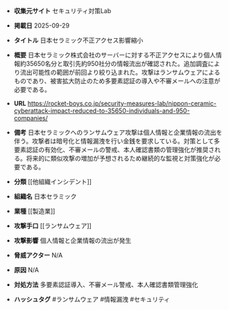 - **収集元サイト**
セキュリティ対策Lab

- **掲載日**
2025-09-29

- **タイトル**
日本セラミック不正アクセス影響縮小

- **概要**
日本セラミック株式会社のサーバーに対する不正アクセスにより個人情報約35650名分と取引先約950社分の情報流出が確認された。追加調査により流出可能性の範囲が前回より絞り込まれた。攻撃はランサムウェアによるものであり、被害拡大防止のため多要素認証の導入や不審メールへの注意が必要である。

- **URL**
https://rocket-boys.co.jp/security-measures-lab/nippon-ceramic-cyberattack-impact-reduced-to-35650-individuals-and-950-companies/

- **備考**
日本セラミックへのランサムウェア攻撃は個人情報と企業情報の流出を伴う。攻撃者は暗号化と情報漏洩を行い金銭を要求している。対策として多要素認証の有効化、不審メールの警戒、本人確認書類の管理強化が推奨される。将来的に類似攻撃の増加が予想されるため継続的な監視と対策強化が必要である。

- **分類**
[[他組織インシデント]]

- **組織名**
日本セラミック

- **業種**
[[製造業]]

- **攻撃手口**
[[ランサムウェア]]

- **攻撃影響**
個人情報と企業情報の流出が発生

- **脅威アクター**
N/A

- **原因**
N/A

- **対処方法**
多要素認証導入、不審メール警戒、本人確認書類管理強化

- **ハッシュタグ**
#ランサムウェア #情報漏洩 #セキュリティ
